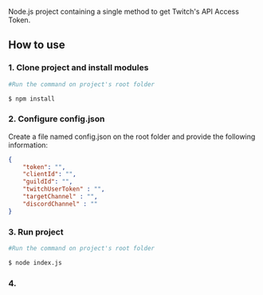 Node.js project containing a single method to get Twitch's API Access Token.


## How to use

### 1. Clone project and install modules

```bash
#Run the command on project's root folder

$ npm install
```

### 2. Configure config.json

Create a file named config.json on the root folder and provide the following information:

```json
{	
	"token": "",
	"clientId": "",
	"guildId": "",
	"twitchUserToken" : "",
	"targetChannel" : "",
	"discordChannel" : ""
}
```


### 3. Run project

```bash
#Run the command on project's root folder

$ node index.js
```


### 4.

